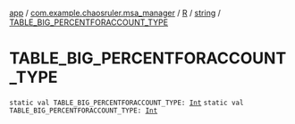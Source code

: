 [app](../../../index.md) / [com.example.chaosruler.msa_manager](../../index.md) / [R](../index.md) / [string](index.md) / [TABLE_BIG_PERCENTFORACCOUNT_TYPE](.)

# TABLE_BIG_PERCENTFORACCOUNT_TYPE

`static val TABLE_BIG_PERCENTFORACCOUNT_TYPE: `[`Int`](https://kotlinlang.org/api/latest/jvm/stdlib/kotlin/-int/index.html)
`static val TABLE_BIG_PERCENTFORACCOUNT_TYPE: `[`Int`](https://kotlinlang.org/api/latest/jvm/stdlib/kotlin/-int/index.html)